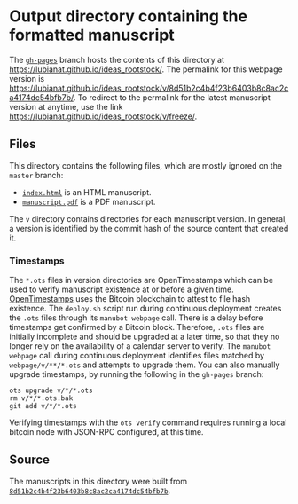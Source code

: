# Output directory containing the formatted manuscript

The [`gh-pages`](https://github.com/lubianat/ideas_rootstock/tree/gh-pages) branch hosts the contents of this directory at <https://lubianat.github.io/ideas_rootstock/>.
The permalink for this webpage version is <https://lubianat.github.io/ideas_rootstock/v/8d51b2c4b4f23b6403b8c8ac2ca4174dc54bfb7b/>.
To redirect to the permalink for the latest manuscript version at anytime, use the link <https://lubianat.github.io/ideas_rootstock/v/freeze/>.

## Files

This directory contains the following files, which are mostly ignored on the `master` branch:

+ [`index.html`](index.html) is an HTML manuscript.
+ [`manuscript.pdf`](manuscript.pdf) is a PDF manuscript.

The `v` directory contains directories for each manuscript version.
In general, a version is identified by the commit hash of the source content that created it.

### Timestamps

The `*.ots` files in version directories are OpenTimestamps which can be used to verify manuscript existence at or before a given time.
[OpenTimestamps](https://opentimestamps.org/) uses the Bitcoin blockchain to attest to file hash existence.
The `deploy.sh` script run during continuous deployment creates the `.ots` files through its `manubot webpage` call.
There is a delay before timestamps get confirmed by a Bitcoin block.
Therefore, `.ots` files are initially incomplete and should be upgraded at a later time, so that they no longer rely on the availability of a calendar server to verify.
The `manubot webpage` call during continuous deployment identifies files matched by `webpage/v/**/*.ots` and attempts to upgrade them.
You can also manually upgrade timestamps, by running the following in the `gh-pages` branch:

```shell
ots upgrade v/*/*.ots
rm v/*/*.ots.bak
git add v/*/*.ots
```

Verifying timestamps with the `ots verify` command requires running a local bitcoin node with JSON-RPC configured, at this time.

## Source

The manuscripts in this directory were built from
[`8d51b2c4b4f23b6403b8c8ac2ca4174dc54bfb7b`](https://github.com/lubianat/ideas_rootstock/commit/8d51b2c4b4f23b6403b8c8ac2ca4174dc54bfb7b).
